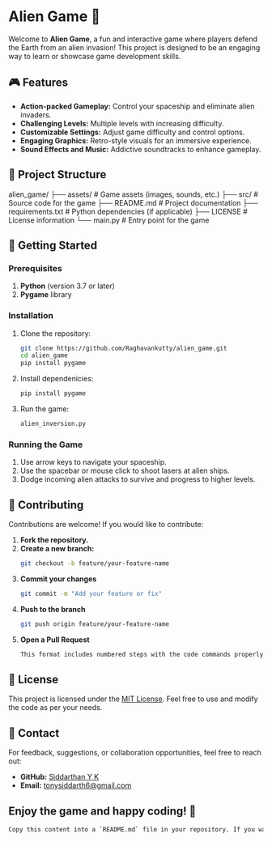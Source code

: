 # Alien Game 🚀

Welcome to **Alien Game**, a fun and interactive game where players defend the Earth from an alien invasion! This project is designed to be an engaging way to learn or showcase game development skills.

## 🎮 Features

- **Action-packed Gameplay:** Control your spaceship and eliminate alien invaders.
- **Challenging Levels:** Multiple levels with increasing difficulty.
- **Customizable Settings:** Adjust game difficulty and control options.
- **Engaging Graphics:** Retro-style visuals for an immersive experience.
- **Sound Effects and Music:** Addictive soundtracks to enhance gameplay.

## 📂 Project Structure
alien_game/ ├── assets/ # Game assets (images, sounds, etc.) ├── src/ # Source code for the game ├── README.md # Project documentation ├── requirements.txt # Python dependencies (if applicable) ├── LICENSE # License information └── main.py # Entry point for the game


## 🚀 Getting Started

### Prerequisites
1. **Python** (version 3.7 or later)
2. **Pygame** library

### Installation

1. Clone the repository:
   ```bash
   git clone https://github.com/Raghavankutty/alien_game.git
   cd alien_game
   pip install pygame
1. Install dependenicies:
   ```bash
   pip install pygame

2. Run the game:
   ```bash
   alien_inversion.py

### Running the Game

1. Use arrow keys to navigate your spaceship.
2. Use the spacebar or mouse click to shoot lasers at alien ships.
3. Dodge incoming alien attacks to survive and progress to higher levels.

## 🤝 Contributing

Contributions are welcome! If you would like to contribute:

1. **Fork the repository.**
2. **Create a new branch:**
   ```bash
   git checkout -b feature/your-feature-name
3. **Commit your changes**
   ```bash
   git commit -m "Add your feature or fix"
4. **Push to the branch**
   ```bash
   git push origin feature/your-feature-name
5. **Open a Pull Request**
   ```bash
   This format includes numbered steps with the code commands properly formatted as inline blocks for clarity and readability.
   
## 📜 License

This project is licensed under the [MIT License](LICENSE). Feel free to use and modify the code as per your needs.

## 💬 Contact

For feedback, suggestions, or collaboration opportunities, feel free to reach out:

- **GitHub:** [Siddarthan Y K](https://github.com/tonysiddarth)
- **Email:** tonysiddarth6@gmail.com

## Enjoy the game and happy coding! 🎉

   ```bash
   Copy this content into a `README.md` file in your repository. If you want further customizations, let me know! 😊
